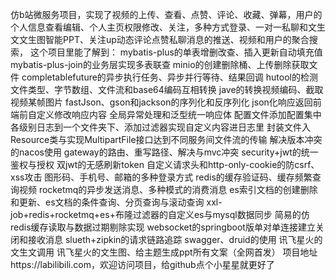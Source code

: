 仿b站微服务项目，实现了视频的上传、查看、点赞、评论、收藏、弹幕，用户的个人信息查看编辑、个人主页权限修改、关注，多种方式登录、一对一私聊和文生文文生图智能PPT、关注up动态评论点赞私聊消息的推送、视频和用户的聚合搜索，
这个项目里能了解到：
mybatis-plus的单表增删改查、插入更新自动填充值
mybatis-plus-join的业务层实现多表联查
minio的创建删除桶、上传删除获取文件
completablefuture的异步执行任务、异步并行等待、结果回调
hutool的检测文件类型、字节数组、文件流和base64编码互相转换
jave的转换视频编码、截取视频某帧图片
fastJson、gson和jackson的序列化和反序列化
json化响应返回前端前自定义修改响应内容
全局异常处理和泛型统一响应体
配置文件添加配置集中各级别日志到一个文件夹下、添加过滤器实现自定义内容进日志里
封装文件入Resource类与实现MultipartFile接口达到不同服务间文件流的传输
解决版本冲突的nacos使用
gateway的路由、重写路径、解决与mvc冲突
security+jwt的统一鉴权与授权
双jwt的无感刷新token
自定义请求头和http-only-cookie的防csrf、xss攻击
图形码、手机号、邮箱的多种登录方式
redis的缓存验证码、缓存频繁查询视频
rocketmq的异步发送消息、多种模式的消费消息
es索引文档的创建删除和更新、es文档的条件查询、分页查询与滚动查询
xxl-job+redis+rocketmq+es+布隆过滤器的自定义es与mysql数据同步
简易的仿redis缓存读取与数据过期剔除实现
websocket的springboot版单对单连接建立关闭和接收消息
slueth+zipkin的请求链路追踪
swagger、druid的使用
讯飞星火的文生文调用
讯飞星火的文生图、给主题生成ppt所有文案（全网首发）
项目地址https://labilibili.com，欢迎访问项目，给github点个小星星就更好了
